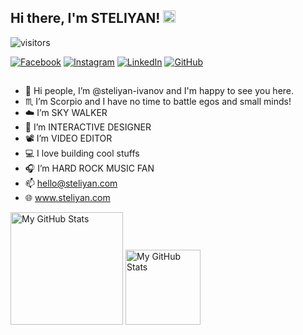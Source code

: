 ## Hi there, I'm STELIYAN! <img src="https://media.giphy.com/media/hvRJCLFzcasrR4ia7z/giphy.gif" width="20px">

![visitors](https://visitor-badge.glitch.me/badge?page_id=steliyan-ivanov)
<!--[![Years Badge](https://badges.pufler.dev/years/steliyan-ivanov)](https://badges.pufler.dev)
[![Commits Badge](https://badges.pufler.dev/commits/monthly/steliyan-ivanov)](https://badges.pufler.dev)-->

[![Facebook](https://img.shields.io/badge/-Facebook-006FF1?style=flat-square&logo=Facebook&logoColor=white)](https://www.facebook.com/St.Ivanoff/)
[![Instagram](https://img.shields.io/badge/-Instagram-e4405f?style=flat-square&logo=Instagram&logoColor=white)](https://www.instagram.com/the.name.is.steliyan/) 
[![LinkedIn](https://img.shields.io/badge/-LinkedIn-0e76a8?style=flat-square&logo=Linkedin&logoColor=white)](https://www.linkedin.com/in/steliyanivanoff/) 
[![GitHub](https://img.shields.io/badge/-Github-000000?style=flat-square&logo=Github&logoColor=white)](https://github.com/steliyan-ivanov)

##

- 👋 Hi people, I’m @steliyan-ivanov and I'm happy to see you here.
- ♏ I’m Scorpio and I have no time to battle egos and small minds!
- ☁️ I’m SKY WALKER
- 👀 I’m INTERACTIVE DESIGNER
- 📽️ I’m VIDEO EDITOR
- 💻 I love building cool stuffs
- 🎧 I’m HARD ROCK MUSIC FAN
- 📫 hello@steliyan.com
- 🌐 www.steliyan.com

<p>
  <!-- <summary>:zap: GitHub Stats</summary> -->
  <img height="180em" alt="My GitHub Stats" src="https://github-readme-stats.vercel.app/api?username=steliyan-ivanov&show_icons=true&bg_color=00000000&hide_border=true&text_color=3498db&&count_private=true&include_all_commits=true" />

  <img height="120em" alt="My GitHub Stats" src="https://github-readme-stats.vercel.app/api/top-langs/?username=steliyan-ivanov&show_icons=true&layout=compact&hide_border=true&bg_color=00000000&text_color=3498db&&count_private=true&include_all_commits=true" />
</p>

